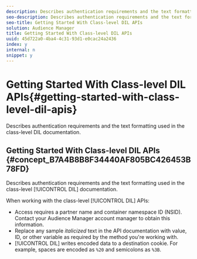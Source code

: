```yaml
---
description: Describes authentication requirements and the text formatting used in the class-level DIL documentation.
seo-description: Describes authentication requirements and the text formatting used in the class-level DIL documentation.
seo-title: Getting Started With Class-level DIL APIs
solution: Audience Manager
title: Getting Started With Class-level DIL APIs
uuid: 45d722a0-4ba4-4c31-93d1-e0cac24a2436
index: y
internal: n
snippet: y
---
```


# Getting Started With Class-level DIL APIs{#getting-started-with-class-level-dil-apis}

Describes authentication requirements and the text formatting used in the class-level DIL documentation.

## Getting Started With Class-level DIL APIs {#concept_B7A4B8B8F34440AF805BC426453B78FD}

Describes authentication requirements and the text formatting used in the class-level [!UICONTROL DIL] documentation.

<!-- 

c_class_start.xml

 -->

When working with the class-level [!UICONTROL DIL] APIs:

* Access requires a partner name and container namespace ID (NSID). Contact your Audience Manager account manager to obtain this information. 
* Replace any sample *italicized* text in the API documentation with value, ID, or other variable as required by the method you're working with. 
* [!UICONTROL DIL] writes encoded data to a destination cookie. For example, spaces are encoded as `%20` and semicolons as `%3B`.

